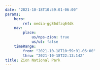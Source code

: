 ```yaml
---
date: "2021-10-18T10:59:01-06:00"
params:
    hero:
        ref: media-gg86dfzq64dk
    nav:
        place:
            us/nps-zion: true
            us/ut: false
    timeRange:
        from: "2021-10-18T10:59:01-06:00"
        thru: "2021-10-18T22:13:14Z"
title: Zion National Park
---
```

